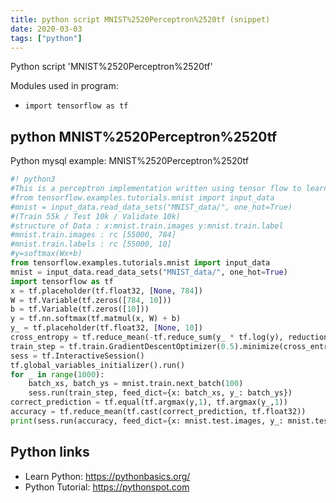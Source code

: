 ```yaml
---
title: python script MNIST%2520Perceptron%2520tf (snippet)
date: 2020-03-03
tags: ["python"]
---
```

Python script 'MNIST%2520Perceptron%2520tf'


Modules used in program: 
* `import tensorflow as tf`

## python MNIST%2520Perceptron%2520tf

Python mysql example: MNIST%2520Perceptron%2520tf

```python
#! python3
#This is a perceptron implementation written using tensor flow to learn basics of tensor flow
#from tensorflow.examples.tutorials.mnist import input_data
#mnist = input_data.read_data_sets("MNIST_data/", one_hot=True)
#(Train 55k / Test 10k / Validate 10k)
#structure of Data : x:mnist.train.images y:mnist.train.label
#mnist.train.images : rc [55000, 784]
#mnist.train.labels : rc [55000, 10]
#y=softmax(Wx+b)
from tensorflow.examples.tutorials.mnist import input_data
mnist = input_data.read_data_sets("MNIST_data/", one_hot=True)
import tensorflow as tf
x = tf.placeholder(tf.float32, [None, 784])
W = tf.Variable(tf.zeros([784, 10]))
b = tf.Variable(tf.zeros([10]))
y = tf.nn.softmax(tf.matmul(x, W) + b)
y_ = tf.placeholder(tf.float32, [None, 10])
cross_entropy = tf.reduce_mean(-tf.reduce_sum(y_ * tf.log(y), reduction_indices=[1]))
train_step = tf.train.GradientDescentOptimizer(0.5).minimize(cross_entropy)
sess = tf.InteractiveSession()
tf.global_variables_initializer().run()
for _ in range(1000):
    batch_xs, batch_ys = mnist.train.next_batch(100)
    sess.run(train_step, feed_dict={x: batch_xs, y_: batch_ys})
correct_prediction = tf.equal(tf.argmax(y,1), tf.argmax(y_,1))
accuracy = tf.reduce_mean(tf.cast(correct_prediction, tf.float32))
print(sess.run(accuracy, feed_dict={x: mnist.test.images, y_: mnist.test.labels}))


```

## Python links

- Learn Python: https://pythonbasics.org/
- Python Tutorial: https://pythonspot.com
